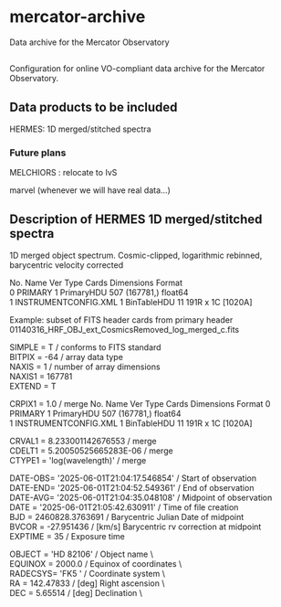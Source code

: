 # mercator-archive
Data archive for the Mercator Observatory

##
Configuration for online VO-compliant data archive for the Mercator Observatory.


## Data products to be included
HERMES: 1D merged/stitched spectra 


### Future plans
MELCHIORS : relocate to IvS

marvel (whenever we will have real data...)

## Description of HERMES 1D merged/stitched spectra
1D merged object spectrum. Cosmic-clipped, logarithmic rebinned, barycentric velocity corrected 

No.    Name      Ver    Type      Cards   Dimensions   Format                                
  0  PRIMARY       1 PrimaryHDU     507   (167781,)   float64                                   
  1  INSTRUMENTCONFIG.XML    1 BinTableHDU     11   191R x 1C   [1020A]                          


Example: subset of FITS header cards from primary header 01140316_HRF_OBJ_ext_CosmicsRemoved_log_merged_c.fits


SIMPLE  =                    T / conforms to FITS standard                      
BITPIX  =                  -64 / array data type                                
NAXIS   =                    1 / number of array dimensions                     
NAXIS1  =               167781                                                  
EXTEND  =                    T    

CRPIX1  =                  1.0 / merge                                          No.    Name      Ver    Type      Cards   Dimensions   Format
  0  PRIMARY       1 PrimaryHDU     507   (167781,)   float64   
  1  INSTRUMENTCONFIG.XML    1 BinTableHDU     11   191R x 1C   [1020A]   

CRVAL1  =    8.233001142676553 / merge                                          
CDELT1  = 5.20050525665283E-06 / merge                                          
CTYPE1  = 'log(wavelength)'    / merge        

DATE-OBS= '2025-06-01T21:04:17.546854' / Start of observation                   
DATE-END= '2025-06-01T21:04:52.549361' / End of observation                     
DATE-AVG= '2025-06-01T21:04:35.048108' / Midpoint of observation                
DATE    = '2025-06-01T21:05:42.630911' / Time of file creation                  
BJD     =      2460828.3763691 / Barycentric Julian Date of midpoint            
BVCOR   =           -27.951436 / [km/s] Barycentric rv correction at midpoint   
EXPTIME =                   35 / Exposure time                                  

OBJECT  = 'HD 82106'           / Object name                          \                                  
EQUINOX =               2000.0 / Equinox of coordinates               \         
RADECSYS= 'FK5     '           / Coordinate system                    \              
RA      =            142.47833 / [deg] Right ascension                \                                  
DEC     =              5.65514 / [deg] Declination                    \       

